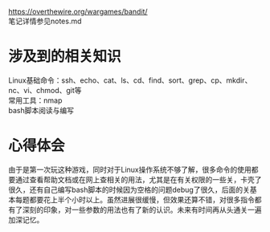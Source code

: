 https://overthewire.org/wargames/bandit/  
笔记详情参见notes.md

# 涉及到的相关知识
Linux基础命令：ssh、echo、cat、ls、cd、find、sort、grep、cp、mkdir、nc、vi、chmod、git等  
常用工具：nmap  
bash脚本阅读与编写

# 心得体会
由于是第一次玩这种游戏，同时对于Linux操作系统不够了解，很多命令的使用都要通过查看帮助文档或在网上查相关的用法，尤其是在有关权限的一些关，卡壳了很久，还有自己编写bash脚本的时候因为空格的问题debug了很久，后面的关基本每题都要花上半个小时以上。虽然进展很缓慢，但效果还算不错，对很多指令都有了深刻的印象，对一些参数的用法也有了新的认识。未来有时间再从头通关一遍加深记忆。
